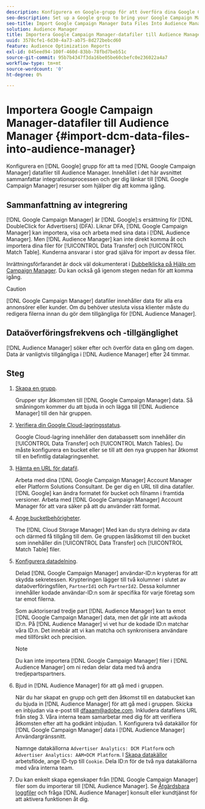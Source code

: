 ```yaml
---
description: Konfigurera en Google-grupp för att överföra dina Google Campaign Manager-datafiler till Audience Manager. Innehållet i det här avsnittet sammanfattar integrationsprocessen och ger dig länkar till Google Campaign Manager-resurser som hjälper dig att komma igång.
seo-description: Set up a Google group to bring your Google Campaign Manager data files into Audience Manager. The content in this section summarizes the integration process and provides you with links to Google Campaign Manager resources to help you get started.
seo-title: Import Google Campaign Manager Data Files Into Audience Manager
solution: Audience Manager
title: Importera Google Campaign Manager-datafiler till Audience Manager
uuid: 3578cfe1-6d30-4a73-ab75-8d272bebcd60
feature: Audience Optimization Reports
exl-id: 045eed94-100f-460d-83bb-78fbd7beb51c
source-git-commit: 95b7b4347f3da16be05be60cbefc0e236022a4a7
workflow-type: tm+mt
source-wordcount: '0'
ht-degree: 0%

---
```


# Importera Google Campaign Manager-datafiler till Audience Manager {#import-dcm-data-files-into-audience-manager}

Konfigurera en [!DNL Google] grupp för att ta med [!DNL Google Campaign Manager] datafiler till Audience Manager. Innehållet i det här avsnittet sammanfattar integrationsprocessen och ger dig länkar till [!DNL Google Campaign Manager] resurser som hjälper dig att komma igång.

## Sammanfattning av integrering

[!DNL Google Campaign Manager] är [!DNL Google]:s ersättning för [!DNL DoubleClick for Advertisers] (DFA). Liknar DFA, [!DNL Google Campaign Manager] kan importera, visa och arbeta med sina data i [!DNL Audience Manager]. Men [!DNL Audience Manager] kan inte direkt komma åt och importera dina filer för [!UICONTROL Data Transfer] och [!UICONTROL Match Table]. Kunderna ansvarar i stor grad själva för import av dessa filer.

Inrättningsförfarandet är dock väl dokumenterat i [Dubbelklicka på Hjälp om Campaign Manager](https://support.google.com/dcm/partner/answer/2941575?hl=en&amp;ref_topic=6107456). Du kan också gå igenom stegen nedan för att komma igång.

>[!CAUTION]
>
>[!DNL Google Campaign Manager] datafiler innehåller data för alla era annonsörer eller kunder. Om du behöver utesluta vissa klienter måste du redigera filerna innan du gör dem tillgängliga för [!DNL Audience Manager].

## Dataöverföringsfrekvens och -tillgänglighet

[!DNL Audience Manager] söker efter och överför data en gång om dagen. Data är vanligtvis tillgängliga i [!DNL Audience Manager] efter 24 timmar.

## Steg

1. [Skapa en grupp](https://support.google.com/dcm/partner/answer/3370419?hl=en&amp;ref_topic=6107456).

   Grupper styr åtkomsten till [!DNL Google Campaign Manager] data. Så småningom kommer du att bjuda in och lägga till [!DNL Audience Manager] till den här gruppen.

1. [Verifiera din Google Cloud-lagringsstatus](https://support.google.com/dcm/partner/answer/3370481?hl=en&amp;ref_topic=6107456).

   Google Cloud-lagring innehåller den databassett som innehåller din [!UICONTROL Data Transfer] och [!UICONTROL Match Tables]. Du måste konfigurera en bucket eller se till att den nya gruppen har åtkomst till en befintlig datalagringsenhet.

1. [Hämta en URL för datafil](https://support.google.com/dcm/partner/answer/3370482?hl=en&amp;ref_topic=6107456).

   Arbeta med dina [!DNL Google Campaign Manager] Account Manager eller Platform Solutions Consultant. De ger dig en URL till dina datafiler. [!DNL Google] kan ändra formatet för bucket och filnamn i framtida versioner. Arbeta med [!DNL Google Campaign Manager] Account Manager för att vara säker på att du använder rätt format.

1. [Ange bucketbehörigheter](https://cloud.google.com/storage/docs/cloud-console?csw=1#_bucketpermission).

   The [!DNL Cloud Storage Manager] Med kan du styra delning av data och därmed få tillgång till dem. Ge gruppen läsåtkomst till den bucket som innehåller din [!UICONTROL Data Transfer] och [!UICONTROL Match Table] filer.

1. [Konfigurera datadelning](https://support.google.com/dcm/partner/answer/6206106?hl=en).

   Delad [!DNL Google Campaign Manager] användar-ID:n krypteras för att skydda sekretessen. Krypteringen lägger till två kolumner i slutet av dataöverföringsfilen, `PartnerId1` och `PartnerId2`. Dessa kolumner innehåller kodade användar-ID:n som är specifika för varje företag som tar emot filerna.

   Som auktoriserad tredje part [!DNL Audience Manager] kan ta emot [!DNL Google Campaign Manager] data, men det går inte att avkoda ID:n. På [!DNL Audience Manager] vi vet hur de kodade ID:n matchar våra ID:n. Det innebär att vi kan matcha och synkronisera användare med tillförsikt och precision.

   >[!NOTE]
   >Du kan inte importera [!DNL Google Campaign Manager] filer i [!DNL Audience Manager] om ni redan delar data med två andra tredjepartspartners.

1. Bjud in [!DNL Audience Manager] för att gå med i gruppen.

   När du har skapat en grupp och gett den åtkomst till en databucket kan du bjuda in [!DNL Audience Manager] för att gå med i gruppen. Skicka en inbjudan via e-post till dfaaam@adobe.com. Inkludera datafilens URL från steg 3. Våra interna team samarbetar med dig för att verifiera åtkomsten efter att ha godkänt inbjudan. 1. Konfigurera två datakällor för [!DNL Google Campaign Manager] data i [!DNL Audience Manager] Användargränssnitt.

   Namnge datakällorna `Advertiser Analytics: DCM Platform` och `Advertiser Analytics: AAM+DCM Platform`. I [Skapa datakällor](../../../features/manage-datasources.md#create-data-source) arbetsflöde, ange ID-typ till `Cookie`. Dela ID:n för de två nya datakällorna med våra interna team.

1. Du kan enkelt skapa egenskaper från [!DNL Google Campaign Manager] filer som du importerar till [!DNL Audience Manager]. Se [Åtgärdsbara loggfiler](../../../integration/media-data-integration/actionable-log-files.md) och fråga [!DNL Audience Manager] konsult eller kundtjänst för att aktivera funktionen åt dig.
